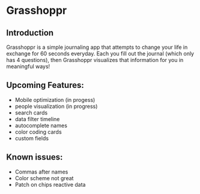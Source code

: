 Grasshoppr
=========

## Introduction

Grasshoppr is a simple journaling app that attempts to change your life in exchange for 60 seconds everyday. Each you
fill out the journal (which only has 4 questions), then Grasshoppr visualizes that information for you in meaningful
ways!

## Upcoming Features:
- Mobile optimization (in progess)
- people visualization (in progress) 
- search cards
- data filter timeline
- autocomplete names
- color coding cards
- custom fields

## Known issues:
- Commas after names
- Color scheme not great
- Patch on chips reactive data
